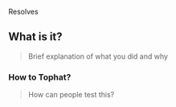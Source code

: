 Resolves 

## What is it?

> Brief explanation of what you did and why

### How to Tophat?

> How can people test this?